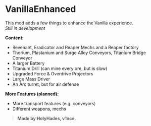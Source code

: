 # VanillaEnhanced

This mod adds a few things to enhance the Vanilla experience.  
*Still in development*

**Content:**

- Revenant, Eradicator and Reaper Mechs and a Reaper factory
- Thorium, Plastanium and Surge Alloy Conveyors, Titanium Bridge Conveyor
- A larger Battery
- Titanium Drill (can mine every ore, but is slow)
- Upgraded Force & Overdrive Projectors
- Large Mass Driver
- An Arc turret, but for air defense

**More Features (planned):**

- More transport features (e.g. conveyors)
- Different weapons, mechs

> **Made by HolyHades, v1nce.**
